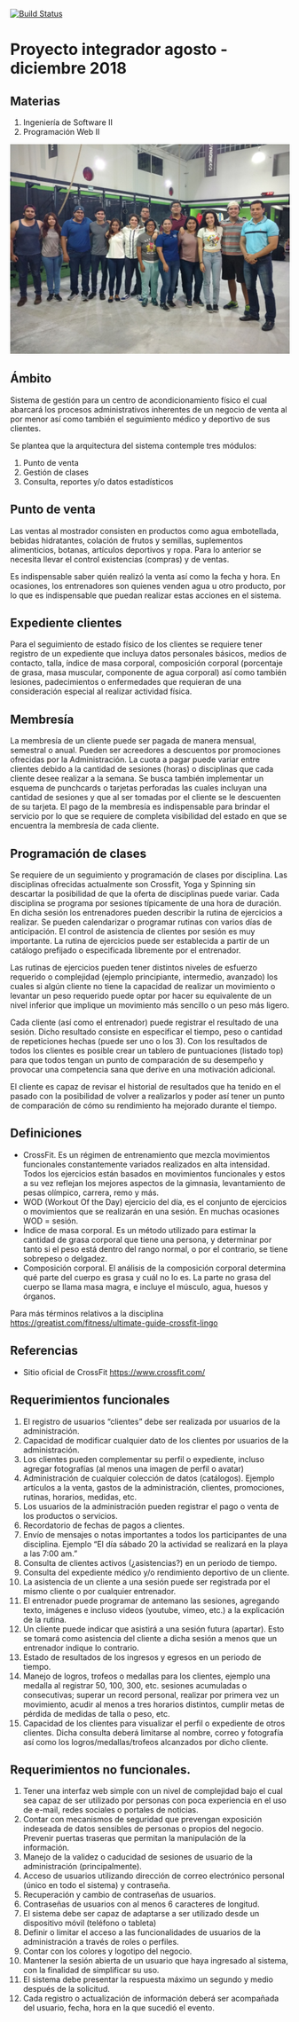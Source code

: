 [![Build Status](https://travis-ci.org/UniversidadCristobalColon/integrador-ago-dic-2018.svg?branch=master)](https://travis-ci.org/UniversidadCristobalColon/integrador-ago-dic-2018)

# Proyecto integrador agosto - diciembre 2018

## Materias

1. Ingeniería de Software II
2. Programación Web II

![](img/IMG_20181011_205402403.jpg?raw=true)

## Ámbito

Sistema de gestión para un centro de acondicionamiento físico el cual abarcará los procesos administrativos inherentes de un negocio de venta al por menor así como también el seguimiento médico y deportivo de sus clientes.

Se plantea que la arquitectura del sistema contemple tres módulos:
1. Punto de venta
2. Gestión de clases
3. Consulta, reportes y/o datos estadísticos

## Punto de venta
Las ventas al mostrador consisten en productos como agua embotellada, bebidas hidratantes, colación de frutos y semillas, suplementos alimenticios, botanas, artículos deportivos y ropa. Para lo anterior se necesita llevar el control existencias (compras) y de ventas.

Es indispensable saber quién realizó la venta así como la fecha y hora. En ocasiones, los entrenadores son quienes venden agua u otro producto, por lo que es indispensable que puedan realizar estas acciones en el sistema.

## Expediente clientes

Para el seguimiento de estado físico de los clientes se requiere tener registro de un expediente que incluya datos personales básicos, medios de contacto, talla, índice de masa corporal, composición corporal (porcentaje de grasa, masa muscular, componente de agua corporal) así como también lesiones, padecimientos o enfermedades que requieran de una consideración especial al realizar actividad física.

## Membresía

La membresía de un cliente puede ser pagada de manera mensual, semestral o anual. Pueden ser acreedores a descuentos por promociones ofrecidas por la Administración. La cuota a pagar puede variar entre clientes debido a la cantidad de sesiones (horas) o disciplinas que cada cliente desee realizar a la semana. Se busca también implementar un esquema de punchcards o tarjetas perforadas las cuales incluyan una cantidad de sesiones y que al ser tomadas por el cliente se le descuenten de su tarjeta. El pago de la membresía es indispensable para brindar el servicio por lo que se requiere de completa visibilidad del estado en que se encuentra la membresía de cada cliente.

## Programación de clases

Se requiere de un seguimiento y programación de clases por disciplina. Las disciplinas ofrecidas actualmente son Crossfit, Yoga y Spinning sin descartar la posibilidad de que la oferta de disciplinas puede variar. Cada disciplina se programa por sesiones típicamente de una hora de duración. En dicha sesión los entrenadores pueden describir la rutina de ejercicios a realizar. Se pueden calendarizar o programar rutinas con varios días de anticipación. El control de asistencia de clientes por sesión es muy importante. La rutina de ejercicios puede ser establecida a partir de un catálogo prefijado o especificada libremente por el entrenador.

Las rutinas de ejercicios pueden tener distintos niveles de esfuerzo requerido o complejidad (ejemplo principiante, intermedio, avanzado) los cuales si algún cliente no tiene la capacidad de realizar un movimiento o levantar un peso requerido puede optar por hacer su equivalente de un nivel inferior que implique un movimiento más sencillo o un peso más ligero.

Cada cliente (así como el entrenador) puede registrar el resultado de una sesión. Dicho resultado consiste en especificar el tiempo, peso o cantidad de repeticiones hechas (puede ser uno o los 3). Con los resultados de todos los clientes es posible crear un tablero de puntuaciones (listado top) para que todos tengan un punto de comparación de su desempeño y provocar una competencia sana que derive en una motivación adicional.

El cliente es capaz de revisar el historial de resultados que ha tenido en el pasado con la posibilidad de volver a realizarlos y poder así tener un punto de comparación de cómo su rendimiento ha mejorado durante el tiempo.

## Definiciones

* CrossFit. Es un régimen de entrenamiento que mezcla movimientos funcionales constantemente variados realizados en alta intensidad. Todos los ejercicios están basados en movimientos funcionales y estos a su vez reflejan los mejores aspectos de la gimnasia, levantamiento de pesas olímpico, carrera, remo y más.
* WOD (Workout Of the Day) ejercicio del día, es el conjunto de ejercicios o movimientos que se realizarán en una sesión. En muchas ocasiones WOD = sesión.
* Índice de masa corporal. Es un método utilizado para estimar la cantidad de grasa corporal que tiene una persona, y determinar por tanto si el peso está dentro del rango normal, o por el contrario, se tiene sobrepeso o delgadez.
* Composición corporal. El análisis de la composición corporal determina qué parte del cuerpo es grasa y cuál no lo es. La parte no grasa del cuerpo se llama masa magra, e incluye el músculo, agua, huesos y órganos.

Para más términos relativos a la disciplina https://greatist.com/fitness/ultimate-guide-crossfit-lingo

## Referencias
* Sitio oficial de CrossFit https://www.crossfit.com/

## Requerimientos funcionales

1. El registro de usuarios “clientes” debe ser realizada por usuarios de la administración.
2. Capacidad de modificar cualquier dato de los clientes por usuarios de la administración.
3. Los clientes pueden complementar su perfil o expediente, incluso agregar fotografías (al menos una imagen de perfil o avatar)
4. Administración de cualquier colección de datos (catálogos). Ejemplo artículos a la venta, gastos de la administración, clientes, promociones, rutinas, horarios, medidas, etc.
5. Los usuarios de la administración pueden registrar el pago o venta de los productos o servicios.
6. Recordatorio de fechas de pagos a clientes.
7. Envío de mensajes o notas importantes a todos los participantes de una disciplina. Ejemplo “El día sábado 20 la actividad se realizará en la playa a las 7:00 am.”
8. Consulta de clientes activos (¿asistencias?) en un periodo de tiempo.
9. Consulta del expediente médico y/o rendimiento deportivo de un cliente.
10. La asistencia de un cliente a una sesión puede ser registrada por el mismo cliente o por cualquier entrenador.
11. El entrenador puede programar de antemano las sesiones, agregando texto, imágenes e incluso videos (youtube, vimeo, etc.) a la explicación de la rutina.
12. Un cliente puede indicar que asistirá a una sesión futura (apartar). Esto se tomará como asistencia del cliente a dicha sesión a menos que un entrenador indique lo contrario.
13. Estado de resultados de los ingresos y egresos en un periodo de tiempo.
14. Manejo de logros, trofeos o medallas para los clientes, ejemplo una medalla al registrar 50, 100, 300, etc. sesiones acumuladas o consecutivas; superar un record personal, realizar por primera vez un movimiento, acudir al menos a tres horarios distintos, cumplir metas de pérdida de medidas de talla o peso, etc.
15. Capacidad de los clientes para visualizar el perfil o expediente de otros clientes. Dicha consulta deberá limitarse al nombre, correo y fotografía así como los logros/medallas/trofeos alcanzados por dicho cliente.

## Requerimientos no funcionales.

1. Tener una interfaz web simple con un nivel de complejidad bajo el cual sea capaz de ser utilizado por personas con poca experiencia en el uso de e-mail, redes sociales o portales de noticias.
2. Contar con mecanismos de seguridad que prevengan exposición indeseada de datos sensibles de personas o propios del negocio. Prevenir puertas traseras que permitan la manipulación de la información.
3. Manejo de la validez o caducidad de sesiones de usuario de la administración (principalmente).
4. Acceso de usuarios utilizando dirección de correo electrónico personal (único en todo el sistema) y contraseña.
5. Recuperación y cambio de contraseñas de usuarios.
6. Contraseñas de usuarios con al menos 6 caracteres de longitud.
7. El sistema debe ser capaz de adaptarse a ser utilizado desde un dispositivo móvil (teléfono o tableta)
8. Definir o limitar el acceso a las funcionalidades de usuarios de la administración a través de roles o perfiles.
9. Contar con los colores y logotipo del negocio.
10. Mantener la sesión abierta de un usuario que haya ingresado al sistema, con la finalidad de simplificar su uso.
11. El sistema debe presentar la respuesta máximo un segundo y medio después de la solicitud.
12. Cada registro o actualización de información deberá ser acompañada del usuario, fecha, hora en la que sucedió el evento.
